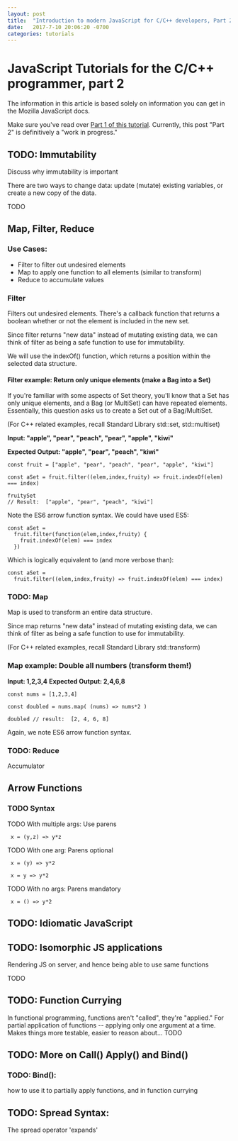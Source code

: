 ```yaml
---
layout: post
title:  "Introduction to modern JavaScript for C/C++ developers, Part 2"
date:   2017-7-10 20:06:20 -0700
categories: tutorials
---
```

# JavaScript Tutorials for the C/C++ programmer, part 2

The information in this article is based solely on information you can get
in the Mozilla JavaScript docs.

Make sure you've read over [Part 1 of this tutorial](http://blog.amandafalke.com/tutorials/2017/04/12/intro-to-modern-javascript-for-cpp-developers.html). Currently, this post "Part 2" is definitively a "work in
progress."

## TODO: Immutability
Discuss why immutability is important

There are two ways to change data: update (mutate) existing variables, or
create a new copy of the data.

TODO


## Map, Filter, Reduce

### Use Cases:
- Filter to filter out undesired elements
- Map to apply one function to all elements (similar to transform)
- Reduce to accumulate values

### Filter
Filters out undesired elements. There's a callback function that
returns a boolean whether or not the element is included in the new set.

Since filter returns "new data" instead of mutating existing data, we can
think of filter as being a safe function to use for immutability.

We will use the indexOf() function, which returns a position within the
selected data structure.

#### Filter example: Return only unique elements (make a Bag into a Set)
If you're familiar with some aspects of Set theory, you'll know that a Set
has only unique elements, and a Bag (or MultiSet) can have repeated elements.
Essentially, this question asks us to create a Set out of a Bag/MultiSet.

(For C++ related examples, recall Standard Library std::set, std::multiset)

**Input: "apple", "pear", "peach", "pear", "apple", "kiwi"**

**Expected Output: "apple", "pear", "peach", "kiwi"**

```
const fruit = ["apple", "pear", "peach", "pear", "apple", "kiwi"]

const aSet = fruit.filter((elem,index,fruity) => fruit.indexOf(elem) === index)

fruitySet
// Result:  ["apple", "pear", "peach", "kiwi"]
```

Note the ES6 arrow function syntax. We could have used ES5:

```
const aSet =
  fruit.filter(function(elem,index,fruity) {
    fruit.indexOf(elem) === index
  })
```
Which is logically equivalent to (and more verbose than):
```
const aSet =
  fruit.filter((elem,index,fruity) => fruit.indexOf(elem) === index)
```


### TODO: Map
Map is used to transform an entire data structure.

Since map returns "new data" instead of mutating existing data, we can
think of filter as being a safe function to use for immutability.

(For C++ related examples, recall Standard Library std::transform)

### Map example: Double all numbers (transform them!)

**Input: 1,2,3,4**
**Expected Output: 2,4,6,8**

```
const nums = [1,2,3,4]

const doubled = nums.map( (nums) => nums*2 )

doubled // result:  [2, 4, 6, 8]
```
Again, we note ES6 arrow function syntax.

### TODO: Reduce
Accumulator

## Arrow Functions
### TODO Syntax

TODO
With multiple args: Use parens

```
 x = (y,z) => y*z
```

TODO
With one arg: Parens optional

```
 x = (y) => y*2
```

```
 x = y => y*2
```


TODO
With no args: Parens mandatory

```
 x = () => y*2
```

## TODO: Idiomatic JavaScript

## TODO: Isomorphic JS applications
Rendering JS on server, and hence being able to use same functions

TODO


## TODO: Function Currying
In functional programming, functions aren't "called", they're "applied."
For partial application of functions -- applying only one argument at a time.
Makes things more testable, easier to reason about... TODO

## TODO: More on Call() Apply() and Bind()

### TODO: Bind():
how to use it to partially apply functions, and in function currying

## TODO: Spread Syntax:

The spread operator 'expands'
